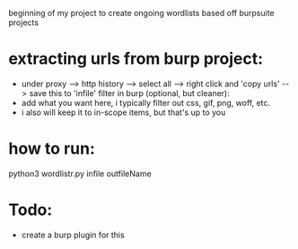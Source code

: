 beginning of my project to create ongoing wordlists based off burpsuite projects

# extracting urls from burp project:
- under proxy --> http history --> select all --> right click and 'copy urls' --> save this to 'infile'
filter in burp (optional, but cleaner):
- add what you want here, i typically filter out css, gif, png, woff, etc.
- i also will keep it to in-scope items, but that's up to you

# how to run:

python3 wordlistr.py infile outfileName


# Todo:
- create a burp plugin for this
